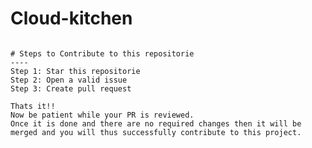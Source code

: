 # Cloud-kitchen

<!-- ### [Live preview](https://andricksilva.github.io/Cloud-kitchen/) -->
```

# Steps to Contribute to this repositorie
----
Step 1: Star this repositorie
Step 2: Open a valid issue
Step 3: Create pull request

Thats it!!
Now be patient while your PR is reviewed.
Once it is done and there are no required changes then it will be merged and you will thus successfully contribute to this project.
```


